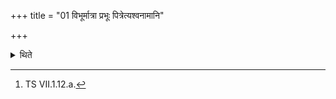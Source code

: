 +++
title = "01 विभूर्मात्रा प्रभूः पित्रेत्यश्वनामानि"

+++

<details><summary>थिते</summary>

1. (The Adhvaryu performs the offerings called ) Aśvanāmani (Names of the horse) with vibhūrmātrā prabhūḥ pitrā[^1];  

[^1]: TS VII.1.12.a.  
</details>
